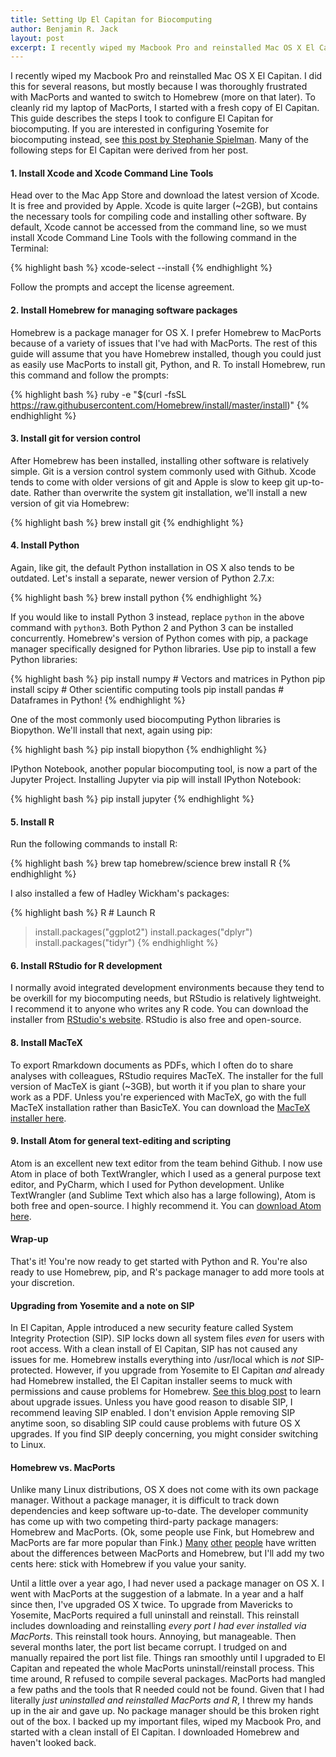 ```yaml
---
title: Setting Up El Capitan for Biocomputing
author: Benjamin R. Jack
layout: post
excerpt: I recently wiped my Macbook Pro and reinstalled Mac OS X El Capitan. I did this for several reasons, but mostly because I was thoroughly frustrated with MacPorts and wanted to switch to Homebrew (more on that later). To cleanly rid my laptop of MacPorts, I started with a fresh copy of El Capitan. This guide describes the steps I took to configure El Capitan for biocomputing.
---
```


I recently wiped my Macbook Pro and reinstalled Mac OS X El Capitan. I did this for several reasons, but mostly because I was thoroughly frustrated with MacPorts and wanted to switch to Homebrew (more on that later). To cleanly rid my laptop of MacPorts, I started with a fresh copy of El Capitan. This guide describes the steps I took to configure El Capitan for biocomputing. If you are interested in configuring Yosemite for biocomputing instead, see [this post by Stephanie Spielman](http://sjspielman.org/configure_yosemite_biocomputing/). Many of the following steps for El Capitan were derived from her post.

#### 1.  Install Xcode and Xcode Command Line Tools

Head over to the Mac App Store and download the latest version of Xcode. It is free and provided by Apple. Xcode is quite larger (~2GB), but contains the necessary tools for compiling code and installing other software. By default, Xcode cannot be accessed from the command line, so we must install Xcode Command Line Tools with the following command in the Terminal:

{% highlight bash %}
xcode-select --install
{% endhighlight %}

Follow the prompts and accept the license agreement.

#### 2.  Install Homebrew for managing software packages

Homebrew is a package manager for OS X. I prefer Homebrew to MacPorts because of a variety of issues that I've had with MacPorts. The rest of this guide will assume that you have Homebrew installed, though you could just as easily use MacPorts to install git, Python, and R. To install Homebrew, run this command and follow the prompts:

{% highlight bash %}
ruby -e "$(curl -fsSL https://raw.githubusercontent.com/Homebrew/install/master/install)"
{% endhighlight %}

#### 3.  Install git for version control

After Homebrew has been installed, installing other software is relatively simple. Git is a version control system commonly used with Github. Xcode tends to come with older versions of git and Apple is slow to keep git up-to-date. Rather than overwrite the system git installation, we'll install a new version of git via Homebrew:

{% highlight bash %}
brew install git
{% endhighlight %}

#### 4.  Install Python

Again, like git, the default Python installation in OS X also tends to be outdated. Let's install a separate, newer version of Python 2.7.x:

{% highlight bash %}
brew install python
{% endhighlight %}

If you would like to install Python 3 instead, replace `python` in the above command with `python3`. Both Python 2 and Python 3 can be installed concurrently. Homebrew's version of Python comes with pip, a package manager specifically designed for Python libraries. Use pip to install a few Python libraries:

{% highlight bash %}
pip install numpy # Vectors and matrices in Python
pip install scipy # Other scientific computing tools
pip install pandas # Dataframes in Python!
{% endhighlight %}

One of the most commonly used biocomputing Python libraries is Biopython. We'll install that next, again using pip:

{% highlight bash %}
pip install biopython
{% endhighlight %}

IPython Notebook, another popular biocomputing tool, is now a part of the Jupyter Project. Installing Jupyter via pip will install IPython Notebook:

{% highlight bash %}
pip install jupyter
{% endhighlight %}

#### 5.  Install R

Run the following commands to install R:

{% highlight bash %}
brew tap homebrew/science
brew install R
{% endhighlight %}

I also installed a few of Hadley Wickham's packages:

{% highlight bash %}
R # Launch R
> install.packages("ggplot2")
> install.packages("dplyr")
> install.packages("tidyr")
{% endhighlight %}

#### 6.  Install RStudio for R development

I normally avoid integrated development environments because they tend to be overkill for my biocomputing needs, but RStudio is relatively lightweight. I recommend it to anyone who writes any R code. You can download the installer from [RStudio's website](https://www.rstudio.com/products/RStudio/#Desktop). RStudio is also free and open-source.

#### 8. Install MacTeX

To export Rmarkdown documents as PDFs, which I often do to share analyses with colleagues, RStudio requires MacTeX. The installer for the full version of MacTeX is giant (~3GB), but worth it if you plan to share your work as a PDF. Unless you're experienced with MacTeX, go with the full MacTeX installation rather than BasicTeX. You can download the [MacTeX installer here](https://tug.org/mactex/).

#### 9.  Install Atom for general text-editing and scripting

Atom is an excellent new text editor from the team behind Github. I now use Atom in place of both TextWrangler, which I used as a general purpose text editor, and PyCharm, which I used for Python development. Unlike TextWrangler (and Sublime Text which also has a large following), Atom is both free and open-source. I highly recommend it. You can [download Atom here](https://atom.io).

#### Wrap-up

That's it! You're now ready to get started with Python and R. You're also ready to use Homebrew, pip, and R's package manager to add more tools at your discretion.

#### Upgrading from Yosemite and a note on SIP

In El Capitan, Apple introduced a new security feature called System Integrity Protection (SIP). SIP locks down all system files _even_ for users with root access. With a clean install of El Capitan, SIP has not caused any issues for me. Homebrew installs everything into /usr/local which is _not_ SIP-protected. However, if you upgrade from Yosemite to El Capitan _and_ already had Homebrew installed, the El Capitan installer seems to muck with permissions and cause problems for Homebrew. [See this blog post](https://ohthehugemanatee.org/blog/2015/10/01/how-i-got-el-capitain-working-with-my-developer-tools/) to learn about upgrade issues. Unless you have good reason to disable SIP, I recommend leaving SIP enabled. I don't envision Apple removing SIP anytime soon, so disabling SIP could cause problems with future OS X upgrades. If you find SIP deeply concerning, you might consider switching to Linux.

#### Homebrew vs. MacPorts

Unlike many Linux distributions, OS X does not come with its own package manager. Without a package manager, it is difficult to track down dependencies and keep software up-to-date. The developer community has come up with two competing third-party package managers: Homebrew and MacPorts. (Ok, some people use Fink, but Homebrew and MacPorts are far more popular than Fink.) [Many](http://deephill.com/macports-vs-homebrew/) [other](http://apple.stackexchange.com/questions/32724/what-are-pros-and-cons-for-macports-fink-and-homebrew) [people](https://www.quora.com/Should-I-use-Fink-MacPorts-Homebrew-or-something-else-for-MacOS-package-management) have written about the differences between MacPorts and Homebrew, but I'll add my two cents here: stick with Homebrew if you value your sanity.

Until a little over a year ago, I had never used a package manager on OS X. I went with MacPorts at the suggestion of a labmate. In a year and a half since then, I've upgraded OS X twice. To upgrade from Mavericks to Yosemite, MacPorts required a full uninstall and reinstall. This reinstall includes downloading and reinstalling _every port I had ever installed via MacPorts_. This reinstall took hours. Annoying, but manageable. Then several months later, the port list became corrupt. I trudged on and manually repaired the port list file. Things ran smoothly until I upgraded to El Capitan and repeated the whole MacPorts uninstall/reinstall process. This time around, R refused to compile several packages. MacPorts had mangled a few paths and the tools that R needed could not be found. Given that I had literally _just uninstalled and reinstalled MacPorts and R_, I threw my hands up in the air and gave up. No package manager should be this broken right out of the box. I backed up my important files, wiped my Macbook Pro, and started with a clean install of El Capitan. I downloaded Homebrew and haven't looked back.
